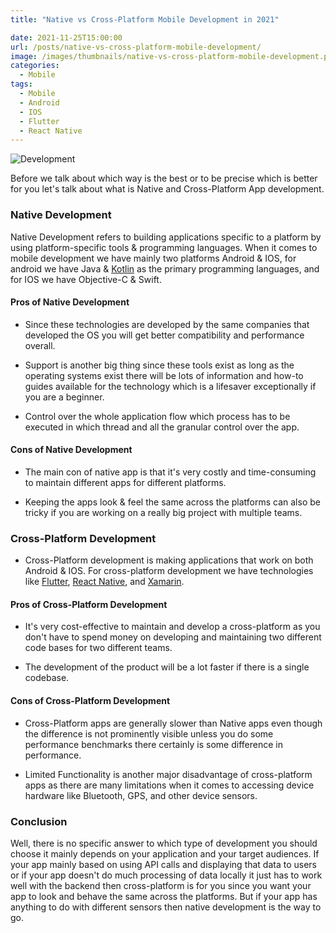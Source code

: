 ```yaml
---
title: "Native vs Cross-Platform Mobile Development in 2021"

date: 2021-11-25T15:00:00
url: /posts/native-vs-cross-platform-mobile-development/
image: /images/thumbnails/native-vs-cross-platform-mobile-development.png
categories:
  - Mobile
tags:
  - Mobile
  - Android
  - IOS
  - Flutter
  - React Native
---
```


![Development](/images/2021/native-vs-cross-platform-mobile-development/development.jpg)

Before we talk about which way is the best or to be precise which is better for you let's talk about what is Native and Cross-Platform App development.

### Native Development

Native Development refers to building applications specific to a platform by using platform-specific tools & programming languages. When it comes to mobile development we have mainly two platforms Android & IOS, for android we have Java & [Kotlin](https://kotlinlang.org) as the primary programming languages, and for IOS we have Objective-C & Swift.

#### Pros of Native Development

- Since these technologies are developed by the same companies that developed the OS you will get better compatibility and performance overall.

- Support is another big thing since these tools exist as long as the operating systems exist there will be lots of information and how-to guides available for the technology which is a lifesaver exceptionally if you are a beginner.

- Control over the whole application flow which process has to be executed in which thread and all the granular control over the app.

#### Cons of Native Development

- The main con of native app is that it's very costly and time-consuming to maintain different apps for different platforms.

- Keeping the apps look & feel the same across the platforms can also be tricky if you are working on a really big project with multiple teams.

### Cross-Platform Development

- Cross-Platform development is making applications that work on both Android & IOS. For cross-platform development we have technologies like [Flutter](https://flutter.dev), [React Native](https://reactnative.dev), and [Xamarin](https://dotnet.microsoft.com/apps/xamarin).

#### Pros of Cross-Platform Development

- It's very cost-effective to maintain and develop a cross-platform as you don't have to spend money on developing and maintaining two different code bases for two different teams.

- The development of the product will be a lot faster if there is a single codebase.

#### Cons of Cross-Platform Development

- Cross-Platform apps are generally slower than Native apps even though the difference is not prominently visible unless you do some performance benchmarks there certainly is some difference in performance.

- Limited Functionality is another major disadvantage of cross-platform apps as there are many limitations when it comes to accessing device hardware like Bluetooth, GPS, and other device sensors.

### Conclusion

Well, there is no specific answer to which type of development you should choose it mainly depends on your application and your target audiences. If your app mainly based on using API calls and displaying that data to users or if your app doesn't do much processing of data locally it just has to work well with the backend then cross-platform is for you since you want your app to look and behave the same across the platforms. But if your app has anything to do with different sensors then native development is the way to go.
